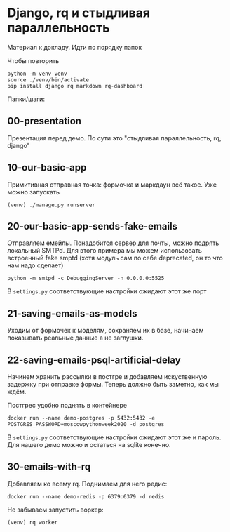 # Django, rq и стыдливая параллельность

Материал к докладу. Идти по порядку папок

Чтобы повторить

```
python -m venv venv
source ./venv/bin/activate
pip install django rq markdown rq-dashboard
```

Папки/шаги:

## 00-presentation

Презентация перед демо. По сути это "стыдливая параллельность, rq, django"

## 10-our-basic-app

Примитивная отправная точка: формочка и маркдаун всё такое. Уже можно запускать

```
(venv) ./manage.py runserver
```

## 20-our-basic-app-sends-fake-emails

Отправляем емейлы. Понадобится сервер для почты, можно подрять локальный SMTPd. Для этого примера мы можем использовать встроенный fake smptd (хотя модуль сам по себе deprecated, он то что нам надо сделает)
```
python -m smtpd -c DebuggingServer -n 0.0.0.0:5525
```

В `settings.py` соответствующие настройки ожидают этот же порт

## 21-saving-emails-as-models

Уходим от формочек к моделям, сохраняем их в базе, начинаем показывать реальные данные а не заглушки.

## 22-saving-emails-psql-artificial-delay

Начинем хранить рассылки в постгре и добавляем искуственную задержку при отправке формы. Теперь должно быть заметно, как мы ждём.

Постгрес удобно поднять в контейнере
```
docker run --name demo-postgres -p 5432:5432 -e POSTGRES_PASSWORD=moscowpythonweek2020 -d postgres
```

В `settings.py` соответствующие настройки ожидают этот же и пароль. Для нашего демо можно и остаться на sqlite конечно.

## 30-emails-with-rq

Добавляем ко всему rq. Поднимаем для него редис:
```
docker run --name demo-redis -p 6379:6379 -d redis
```

Не забываем запустить воркер:
```
(venv) rq worker
```
